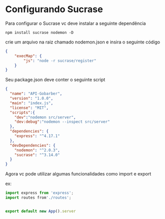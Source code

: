 # Configurando Sucrase

Para configurar o Sucrase vc deve instalar a seguinte dependência 

```
npm install sucrase nodemon -D
```

crie um arquivo na raiz chamado nodemon.json e insira o seguinte código

```json
{
    "execMap": {
        "js": "node -r sucrase/register"
    }
}
```

Seu package.json deve conter o seguinte script

```json
{
  "name": "API-Gobarber",
  "version": "1.0.0",
  "main": "index.js",
  "license": "MIT",
  "scripts":{
    "dev":"nodemon src/server",
    "dev:debug":"nodemon --inspect src/server"
  },
  "dependencies": {
    "express": "^4.17.1"
  },
  "devDependencies": {
    "nodemon": "^2.0.3",
    "sucrase": "^3.14.0"
  }
}
```

Agora vc pode utilizar algumas funcionalidades como import e export 

ex:

```js
import express from 'express';
import routes from'./routes';


export default new App().server
```

